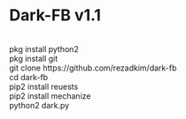 # Dark-FB v1.1
<br>
pkg install python2<br>
pkg install git<br>
git clone https://github.com/rezadkim/dark-fb<br>
cd dark-fb<br>
pip2 install reuests<br>
pip2 install mechanize<br>
python2 dark.py
